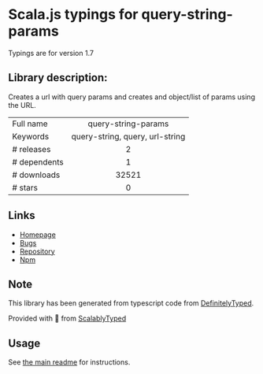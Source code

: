 
# Scala.js typings for query-string-params

Typings are for version 1.7

## Library description:
Creates a url with query params and creates and object/list of params using the URL.

|                    |                 |
| ------------------ | :-------------: |
| Full name          | query-string-params |
| Keywords           | query-string, query, url-string |
| # releases         | 2 |
| # dependents       | 1 |
| # downloads        | 32521 |
| # stars            | 0 |

## Links
- [Homepage](https://github.com/bansalrachita/url-query-string#readme)
- [Bugs](https://github.com/bansalrachita/url-query-string/issues)
- [Repository](https://github.com/bansalrachita/url-query-string)
- [Npm](https://www.npmjs.com/package/query-string-params)
    


## Note
This library has been generated from typescript code from [DefinitelyTyped](https://definitelytyped.org).

Provided with :purple_heart: from [ScalablyTyped](https://github.com/oyvindberg/ScalablyTyped)

## Usage
See [the main readme](../../readme.md) for instructions.


